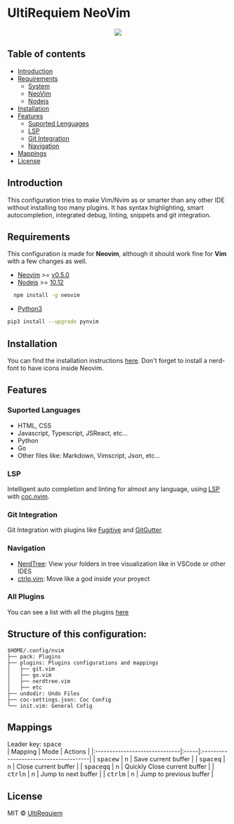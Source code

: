 # UltiRequiem NeoVim

<p align="center">
<img src="https://i.imgur.com/L5ZQlCs.png">
</p>

## Table of contents

- [Introduction](#introduction)
- [Requirements](#requirements)
  - [System](#system)
  - [NeoVim](#neovim)
  - [Nodejs](#nodejs)
- [Installation](#istallation)
- [Features](#features)
  - [Suported Lenguages](#suported-lenguages)
  - [LSP](#lsp)
  - [Git Integration](#git-integration)
  - [Navigation](#navigation)
- [Mappings](#mappings)
- [License](#license)

## Introduction

This configuration tries to make Vim/Nvim as or smarter than any other IDE without installing too many plugins. It has syntax highlighting,
smart autocompletion, integrated debug, linting, snippets and git integration.

## Requirements

This configuration is made for **Neovim**, although it should work fine for **Vim** with a few changes as well.

- [Neovim](https://github.com/neovim/neovim) >= [v0.5.0](https://github.com/neovim/neovim/releases)
- [Nodejs](https://github.com/nodejs/node) >= [10.12](https://github.com/nodejs/node/releases)

```bash
  npm install -g neovim
```

- [Python3](https://www.python.org/download/releases/3.0)

```bash
pip3 install --upgrade pynvim
```

## Installation

You can find the installation instructions [here](https://github.com/UltiRequiem/UltiVim/releases/latest). Don't forget to install a nerd-font to have icons inside Neovim.

## Features

### Suported Languages

- HTML, CSS
- Javascript, Typescript, JSReact, etc...
- Python
- Go
- Other files like: Markdown, Vimscript, Json, etc...

### LSP

Intelligent auto completion and linting for almost any language, using [LSP](https://langserver.org) with [coc.nvim](https://github.com/neoclide/coc.nvim).

### Git Integration

Git Integration with plugins like [Fugitive](https://github.com/tpope/vim-fugitive) and [GitGutter](https://github.com/airblade/vim-gitgutter).

### Navigation

- [NerdTree](https://github.com/preservim/nerdtree): View your folders in tree visualization like in VSCode or other IDES
- [ctrlp.vim](https://github.com/ctrlpvim/ctrlp.vim): Move like a god inside your proyect

### All Plugins

You can see a list with all the plugins [here](./pack/README.md)

## Structure of this configuration:

```
$HOME/.config/nvim
├── pack: Plugins
├── plugins: Plugins configurations and mappings
│   ├── git.vim
│   ├── go.vim
│   ├── nerdtree.vim
│   ├── etc
├── undodir: Undo Files
├── coc-settings.json: Coc Config
└── init.vim: General Cofig
```

## Mappings
Leader key: <kbd>space</kbd>  
| Mapping                       | Mode | Actions                               |
|:------------------------------|:-----|:--------------------------------------|
| <kbd>space</kbd><kbd>w</kbd>  | n    | Save current buffer |
| <kbd>space</kbd><kbd>q</kbd>  | n    | Close current buffer |
| <kbd>space</kbd><kbd>qq</kbd> | n    | Quickly Close current buffer |
| <kbd>ctrl</kbd><kbd>n</kbd>   | n    | Jump to next buffer |
| <kbd>ctrl</kbd><kbd>m</kbd>   | n    | Jump to previous buffer |

## License

MIT © [UltiRequiem](https://github.com/UltiRequiem)
